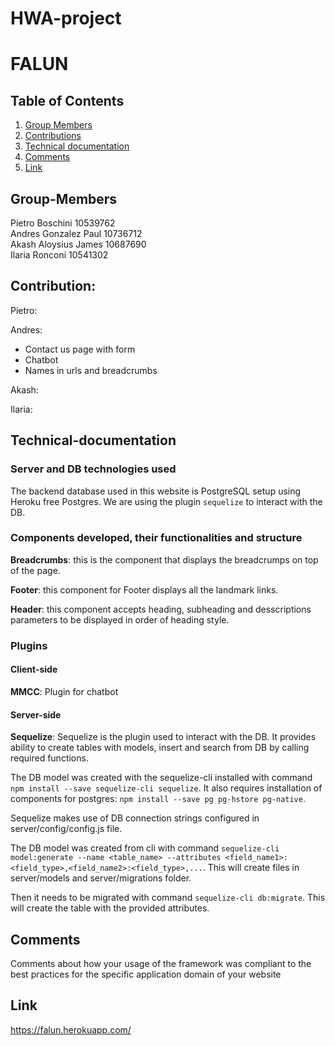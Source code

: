 # HWA-project
# FALUN

## Table of Contents
1. [Group Members](#Group-Members)
2. [Contributions](#Contribution)
3. [Technical documentation](#Technical-documentation)
4. [Comments](#Comments)
5. [Link](#Link)

## Group-Members
Pietro Boschini 10539762 \
Andres Gonzalez Paul 10736712 \
Akash Aloysius James 10687690 \
Ilaria Ronconi 10541302

## Contribution:
Pietro:

Andres:
- Contact us page with form
- Chatbot
- Names in urls and breadcrumbs

Akash:

Ilaria:

## Technical-documentation
### Server and DB technologies used 
The backend database used in this website is PostgreSQL setup using Heroku free Postgres. We are using the plugin `sequelize` to interact with the DB.

### Components developed, their functionalities and structure
**Breadcrumbs**: this is the component that displays the breadcrumps on top of the page.

**Footer**: this component for Footer displays all the landmark links.

**Header**: this component accepts heading, subheading and desscriptions parameters to be displayed in order of heading style.

### Plugins
#### Client-side
**MMCC**: Plugin for chatbot
#### Server-side
**Sequelize**: Sequelize is the plugin used to interact with the DB. It provides ability to create tables with models, insert and search from DB by calling required functions. 

The DB model was created with the sequelize-cli installed with command `npm install --save sequelize-cli sequelize`. It also requires installation of components for postgres: `npm install --save pg pg-hstore pg-native`.

Sequelize makes use of DB connection strings configured in server/config/config.js file.

The DB model was created from cli with command `sequelize-cli model:generate --name <table_name> --attributes <field_name1>:<field_type>,<field_name2>:<field_type>,...`. This will create files in server/models and server/migrations folder.

Then it needs to be migrated with command `sequelize-cli db:migrate`. This will create the table with the provided attributes.


## Comments 
Comments about how your usage of the framework was compliant to the best practices for the specific application domain of your website


## Link
https://falun.herokuapp.com/

